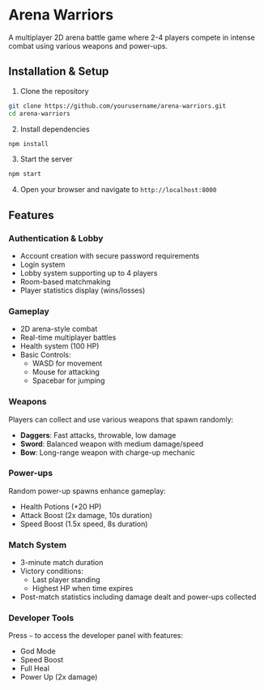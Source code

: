 # Arena Warriors

A multiplayer 2D arena battle game where 2-4 players compete in intense combat using various weapons and power-ups.

## Installation & Setup

1. Clone the repository

```bash
git clone https://github.com/yourusername/arena-warriors.git
cd arena-warriors
```

2. Install dependencies

```bash
npm install
```

3. Start the server

```bash
npm start
```

4. Open your browser and navigate to `http://localhost:8000`

## Features

### Authentication & Lobby

- Account creation with secure password requirements
- Login system
- Lobby system supporting up to 4 players
- Room-based matchmaking
- Player statistics display (wins/losses)

### Gameplay

- 2D arena-style combat
- Real-time multiplayer battles
- Health system (100 HP)
- Basic Controls:
  - WASD for movement
  - Mouse for attacking
  - Spacebar for jumping

### Weapons

Players can collect and use various weapons that spawn randomly:

- **Daggers**: Fast attacks, throwable, low damage
- **Sword**: Balanced weapon with medium damage/speed
- **Bow**: Long-range weapon with charge-up mechanic

### Power-ups

Random power-up spawns enhance gameplay:

- Health Potions (+20 HP)
- Attack Boost (2x damage, 10s duration)
- Speed Boost (1.5x speed, 8s duration)

### Match System

- 3-minute match duration
- Victory conditions:
  - Last player standing
  - Highest HP when time expires
- Post-match statistics including damage dealt and power-ups collected

### Developer Tools

Press `~` to access the developer panel with features:

- God Mode
- Speed Boost
- Full Heal
- Power Up (2x damage)
